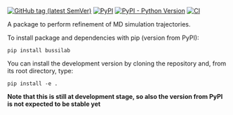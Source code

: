[![GitHub tag (latest SemVer)](https://img.shields.io/github/v/tag/bussilab/MDRefine)](https://github.com/bussilab/MDRefine/tags)
[![PyPI](https://img.shields.io/pypi/v/MDRefine)](https://pypi.org/project/MDRefine/)
[![PyPI - Python Version](https://img.shields.io/pypi/pyversions/MDRefine)](https://pypi.org/project/MDRefine/)
[![CI](https://github.com/bussilab/MDRefine/workflows/CI/badge.svg)](https://github.com/bussilab/MDRefine/actions?query=workflow%3ACI)

A package to perform refinement of MD simulation trajectories.

To install package and dependencies with pip (version from PyPI):

```
pip install bussilab
```

You can install the development version by cloning the repository and, from its root directory, type:

```
pip install -e .
```

**Note that this is still at development stage, so also the version from PyPI is not expected to be stable yet**
